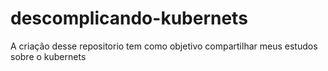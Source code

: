 # descomplicando-kubernets
A criação desse repositorio tem como objetivo compartilhar meus estudos sobre o kubernets
